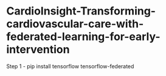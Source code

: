 # CardioInsight-Transforming-cardiovascular-care-with-federated-learning-for-early-intervention

Step 1 - pip install tensorflow tensorflow-federated

